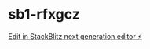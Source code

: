 # sb1-rfxgcz

[Edit in StackBlitz next generation editor ⚡️](https://stackblitz.com/~/github.com/manoj-bhakare-23/sb1-rfxgcz)